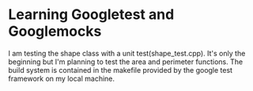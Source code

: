 # Learning Googletest and Googlemocks

I am testing the shape class with a unit test(shape_test.cpp). It's only the beginning but I'm planning to test the area and perimeter functions. The build system is contained in the makefile provided by the google test framework on my local machine.

